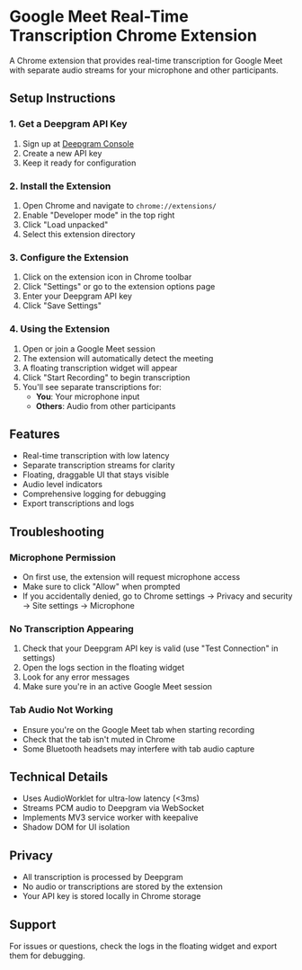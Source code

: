 # Google Meet Real-Time Transcription Chrome Extension

A Chrome extension that provides real-time transcription for Google Meet with separate audio streams for your microphone and other participants.

## Setup Instructions

### 1. Get a Deepgram API Key
1. Sign up at [Deepgram Console](https://console.deepgram.com/)
2. Create a new API key
3. Keep it ready for configuration

### 2. Install the Extension
1. Open Chrome and navigate to `chrome://extensions/`
2. Enable "Developer mode" in the top right
3. Click "Load unpacked"
4. Select this extension directory

### 3. Configure the Extension
1. Click on the extension icon in Chrome toolbar
2. Click "Settings" or go to the extension options page
3. Enter your Deepgram API key
4. Click "Save Settings"

### 4. Using the Extension
1. Open or join a Google Meet session
2. The extension will automatically detect the meeting
3. A floating transcription widget will appear
4. Click "Start Recording" to begin transcription
5. You'll see separate transcriptions for:
   - **You**: Your microphone input
   - **Others**: Audio from other participants

## Features
- Real-time transcription with low latency
- Separate transcription streams for clarity
- Floating, draggable UI that stays visible
- Audio level indicators
- Comprehensive logging for debugging
- Export transcriptions and logs

## Troubleshooting

### Microphone Permission
- On first use, the extension will request microphone access
- Make sure to click "Allow" when prompted
- If you accidentally denied, go to Chrome settings → Privacy and security → Site settings → Microphone

### No Transcription Appearing
1. Check that your Deepgram API key is valid (use "Test Connection" in settings)
2. Open the logs section in the floating widget
3. Look for any error messages
4. Make sure you're in an active Google Meet session

### Tab Audio Not Working
- Ensure you're on the Google Meet tab when starting recording
- Check that the tab isn't muted in Chrome
- Some Bluetooth headsets may interfere with tab audio capture

## Technical Details
- Uses AudioWorklet for ultra-low latency (<3ms)
- Streams PCM audio to Deepgram via WebSocket
- Implements MV3 service worker with keepalive
- Shadow DOM for UI isolation

## Privacy
- All transcription is processed by Deepgram
- No audio or transcriptions are stored by the extension
- Your API key is stored locally in Chrome storage

## Support
For issues or questions, check the logs in the floating widget and export them for debugging.